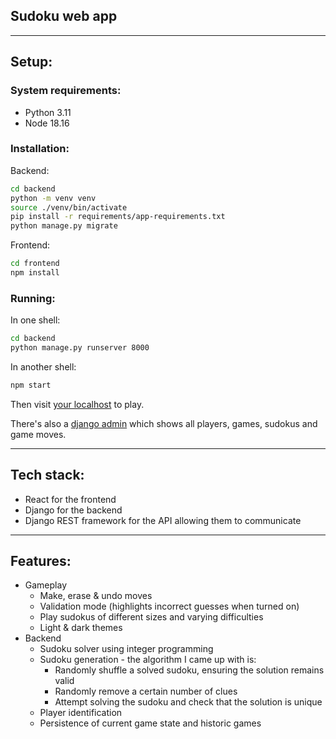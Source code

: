 ## Sudoku web app

---

## Setup:
### System requirements:
- Python 3.11
- Node 18.16

### Installation:
Backend:
```bash
cd backend
python -m venv venv
source ./venv/bin/activate
pip install -r requirements/app-requirements.txt
python manage.py migrate
```
Frontend:
```bash
cd frontend
npm install
```

### Running:
In one shell:
```bash
cd backend
python manage.py runserver 8000
```
In another shell:
```bash
npm start
```
Then visit [your localhost](http://localhost:3000/) to play.

There's also a [django admin](http://localhost:8000/) which shows all players, games, sudokus and game moves.

---

## Tech stack:
- React for the frontend
- Django for the backend
- Django REST framework for the API allowing them to communicate

---

## Features:
- Gameplay
  - Make, erase & undo moves
  - Validation mode (highlights incorrect guesses when turned on)
  - Play sudokus of different sizes and varying difficulties
  - Light & dark themes
- Backend
  - Sudoku solver using integer programming
  - Sudoku generation - the algorithm I came up with is:
    - Randomly shuffle a solved sudoku, ensuring the solution remains valid
    - Randomly remove a certain number of clues
    - Attempt solving the sudoku and check that the solution is unique
  - Player identification
  - Persistence of current game state and historic games
